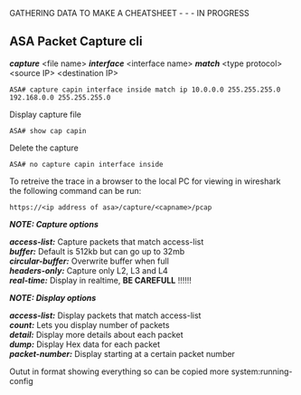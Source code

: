 
GATHERING DATA TO MAKE A CHEATSHEET - - - IN PROGRESS


## ASA Packet Capture cli ##

***capture*** \<file name\> ***interface*** \<interface name\> ***match*** \<type protocol\> \<source IP\> \<destination IP\>
```
ASA# capture capin interface inside match ip 10.0.0.0 255.255.255.0 192.168.0.0 255.255.255.0
```
Display capture file
```
ASA# show cap capin
```
Delete the capture
```
ASA# no capture capin interface inside
```
To retreive the trace in a browser to the local PC for viewing in wireshark the following command can be run:
```
https://<ip address of asa>/capture/<capname>/pcap
```

***NOTE: Capture options***

***access-list:*** Capture packets that match access-list\
***buffer:*** Default is 512kb but can go up to 32mb\
***circular-buffer:*** Overwrite buffer when full\
***headers-only:*** Capture only L2, L3 and L4\
***real-time:*** Display in realtime, **BE CAREFULL** !!!!!!


***NOTE: Display options***

***access-list:*** Display packets that match access-list\
***count:*** Lets you display number of packets\
***detail:*** Display more details about each packet\
***dump:*** Display Hex data for each packet\
***packet-number:*** Display starting at a certain packet number

Outut in format showing everything so can be copied
more system:running-config

